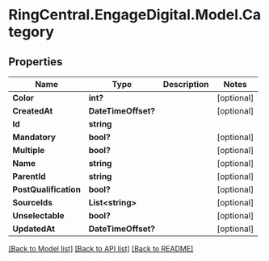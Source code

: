 # RingCentral.EngageDigital.Model.Category
## Properties

Name | Type | Description | Notes
------------ | ------------- | ------------- | -------------
**Color** | **int?** |  | [optional] 
**CreatedAt** | **DateTimeOffset?** |  | [optional] 
**Id** | **string** |  | 
**Mandatory** | **bool?** |  | [optional] 
**Multiple** | **bool?** |  | [optional] 
**Name** | **string** |  | [optional] 
**ParentId** | **string** |  | [optional] 
**PostQualification** | **bool?** |  | [optional] 
**SourceIds** | **List&lt;string&gt;** |  | [optional] 
**Unselectable** | **bool?** |  | [optional] 
**UpdatedAt** | **DateTimeOffset?** |  | [optional] 

[[Back to Model list]](../README.md#documentation-for-models) [[Back to API list]](../README.md#documentation-for-api-endpoints) [[Back to README]](../README.md)

